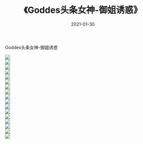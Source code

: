 ﻿---
layout: post
title:  《Goddes头条女神-御姐诱惑》
date:   2021-01-30
img: http://img.660000.xyz/Sharelink/网络美图/2021/Goddes头条女神-御姐诱惑/000.jpg
categories: [美女, 清纯, 唯美]
---

Goddes头条女神-御姐诱惑

  ![](http://img.660000.xyz/Sharelink/网络美图/2021/Goddes头条女神-御姐诱惑/001.jpg) <br> ![](http://img.660000.xyz/Sharelink/网络美图/2021/Goddes头条女神-御姐诱惑/002.jpg) <br> ![](http://img.660000.xyz/Sharelink/网络美图/2021/Goddes头条女神-御姐诱惑/003.jpg) <br> ![](http://img.660000.xyz/Sharelink/网络美图/2021/Goddes头条女神-御姐诱惑/004.jpg) <br> ![](http://img.660000.xyz/Sharelink/网络美图/2021/Goddes头条女神-御姐诱惑/005.jpg) <br> ![](http://img.660000.xyz/Sharelink/网络美图/2021/Goddes头条女神-御姐诱惑/006.jpg) <br> ![](http://img.660000.xyz/Sharelink/网络美图/2021/Goddes头条女神-御姐诱惑/007.jpg) <br> ![](http://img.660000.xyz/Sharelink/网络美图/2021/Goddes头条女神-御姐诱惑/008.jpg) <br> ![](http://img.660000.xyz/Sharelink/网络美图/2021/Goddes头条女神-御姐诱惑/009.jpg) <br> ![](http://img.660000.xyz/Sharelink/网络美图/2021/Goddes头条女神-御姐诱惑/010.jpg) <br> ![](http://img.660000.xyz/Sharelink/网络美图/2021/Goddes头条女神-御姐诱惑/011.jpg) <br> ![](http://img.660000.xyz/Sharelink/网络美图/2021/Goddes头条女神-御姐诱惑/012.jpg) <br> ![](http://img.660000.xyz/Sharelink/网络美图/2021/Goddes头条女神-御姐诱惑/013.jpg) <br> ![](http://img.660000.xyz/Sharelink/网络美图/2021/Goddes头条女神-御姐诱惑/014.jpg) <br> ![](http://img.660000.xyz/Sharelink/网络美图/2021/Goddes头条女神-御姐诱惑/015.jpg) <br> ![](http://img.660000.xyz/Sharelink/网络美图/2021/Goddes头条女神-御姐诱惑/016.jpg) <br> ![](http://img.660000.xyz/Sharelink/网络美图/2021/Goddes头条女神-御姐诱惑/017.jpg) <br>
